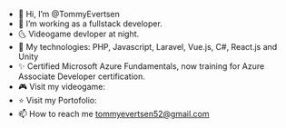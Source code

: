 - 👋 Hi, I’m @TommyEvertsen
- 👀 I’m working as a fullstack developer.
- 🌜 Videogame devloper at night.
- 🌱 My technologies: PHP, Javascript, Laravel, Vue.js, C#, React.js and Unity
- ✨ Certified Microsoft Azure Fundamentals, now training for Azure Associate Developer certification.
- 🎮 Visit my videogame:
- ⭐ Visit my Portofolio: 
- 📫 How to reach me tommyevertsen52@gmail.com

<!---
TommyEvertsen/TommyEvertsen is a ✨ special ✨ repository because its `README.md` (this file) appears on your GitHub profile.
You can click the Preview link to take a look at your changes.
--->
